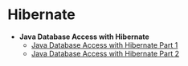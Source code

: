 # Hibernate

* **Java Database Access with Hibernate**
   * [Java Database Access with Hibernate Part 1](http://mede.life/QIQ3t)
   * [Java Database Access with Hibernate Part 2](http://mede.life/ZHvh9)
 
